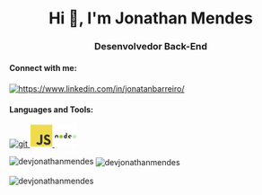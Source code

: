 <h1 align="center">Hi 👋, I'm Jonathan Mendes</h1>
<h3 align="center">Desenvolvedor Back-End</h3>

<h4 align="left">Connect with me:</h4>
<p align="left">
<a href="https://linkedin.com/in/https://www.linkedin.com/in/jonatanbarreiro/" target="blank"><img align="center" src="https://raw.githubusercontent.com/rahuldkjain/github-profile-readme-generator/master/src/images/icons/Social/linked-in-alt.svg" alt="https://www.linkedin.com/in/jonatanbarreiro/" height="30" width="40" /></a>
</p>

<h4 align="left">Languages and Tools:</h4>
<p align="left"> <a href="https://git-scm.com/" target="_blank" rel="noreferrer"> <img src="https://www.vectorlogo.zone/logos/git-scm/git-scm-icon.svg" alt="git" width="40" height="40"/> </a> <a href="https://developer.mozilla.org/en-US/docs/Web/JavaScript" target="_blank" rel="noreferrer"> <img src="https://raw.githubusercontent.com/devicons/devicon/master/icons/javascript/javascript-original.svg" alt="javascript" width="40" height="40"/> </a> <a href="https://nodejs.org" target="_blank" rel="noreferrer"> <img src="https://raw.githubusercontent.com/devicons/devicon/master/icons/nodejs/nodejs-original-wordmark.svg" alt="nodejs" width="40" height="40"/> </a> </p>

<p><img align="left" src="https://github-readme-stats.vercel.app/api/top-langs?username=devjonathanmendes&show_icons=true&locale=en&layout=compact" alt="devjonathanmendes" /></p>
<p>&nbsp;<img align="center" src="https://github-readme-stats.vercel.app/api?username=devjonathanmendes&show_icons=true&locale=en" alt="devjonathanmendes" /></p>
<p><img align="center" src="https://github-readme-streak-stats.herokuapp.com/?user=devjonathanmendes&" alt="devjonathanmendes" /></p>
